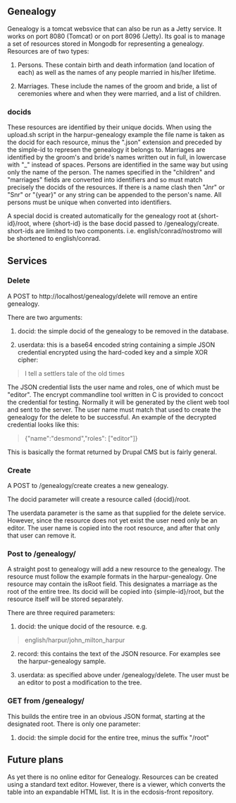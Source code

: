 ## Genealogy

Genealogy is a tomcat websvice that can also be run as a Jetty service. It 
works on port 8080 (Tomcat) or on port 8096 (Jetty). Its goal is to manage 
a set of resources stored in Mongodb for representing a genealogy. 
Resources are of two types:

1. Persons. These contain birth and death information (and location of 
each) as well as the names of any people married in his/her lifetime.

2. Marriages. These include the names of the groom and bride, a list of 
ceremonies where and when they were married, and a list of children.

### docids
These resources are identified by their unique docids. When using the 
upload.sh script in the harpur-genealogy example the file name is taken as 
the docid for each resource, minus the ".json" extension and preceded by 
the simple-id to represen the genealogy it belongs to. Marriages are 
identified by the groom's and bride's names written out in full, in 
lowercase with "_" instead of spaces. Persons are identified in the same 
way but using only the name of the person. The names specified in the 
"children" and "marriages" fields are converted into identifiers and so 
must match precisely the docids of the resources. If there is a name clash 
then "Jnr" or "Snr" or "{year}" or any string can be appended to the 
person's name. All persons must be unique when converted into identifiers.

A special docid is created automatically for the genealogy root at 
{short-id}/root, where {short-id} is the base docid passed to 
/genealogy/create. short-ids are limited to two components. i.e. 
english/conrad/nostromo will be shortened to english/conrad.

## Services

### Delete
A POST to http://localhost/genealogy/delete will remove an entire genealogy.

There are two arguments:

1. docid: the simple docid of the genealogy to be removed 
in the database. 

2. userdata: this is a base64 encoded string containing a simple JSON 
credential encrypted using the hard-coded key and a simple XOR cipher:

> I tell a settlers tale of the old times

The JSON credential lists the user name and roles, one of which must be 
"editor". The encrypt commandline tool written in C is provided to concoct 
the credential for testing. Normally it will be generated by the client 
web tool and sent to the server. The user name must match that used to 
create the genealogy for the delete to be successful.
An example of the decrypted credential looks like this:

> {"name":"desmond","roles": ["editor"]}

This is basically the format returned by Drupal CMS but is fairly general.

### Create
A POST to /genealogy/create creates a new genealogy. 

The docid parameter will create a resource called {docid}/root. 

The userdata parameter is the same as that supplied for the delete service. 
However, since the resource does not yet exist the user need only be an 
editor. The user name is copied into the root resource, and after that only 
that user can remove it.

### Post to /genealogy/

A straight post to genealogy will add a new resource to the genealogy. The 
resource must follow the example formats in the harpur-genealogy. One 
resource may contain the isRoot field. This designates a marriage as the root 
of the entire tree. Its docid will be copied into {simple-id}/root, but the 
resource itself will be stored separately.

There are three required parameters:

1. docid: the unique docid of the resource. e.g. 
> english/harpur/john_milton_harpur

2. record: this contains the text of the JSON resource. For examples see the 
harpur-genealogy sample.

3. userdata: as specified above under /genealogy/delete. The user must be 
an editor to post a modification to the tree.

### GET from /genealogy/

This builds the entire tree in an obvious JSON format, starting at the 
designated root. There is only one parameter:

1. docid: the simple docid for the entire tree, minus the suffix "/root"

## Future plans

As yet there is no online editor for Genealogy. Resources can be created 
using a standard text editor. However, there is a viewer, which converts 
the table into an expandable HTML list. It is in the ecdosis-front 
repository.
